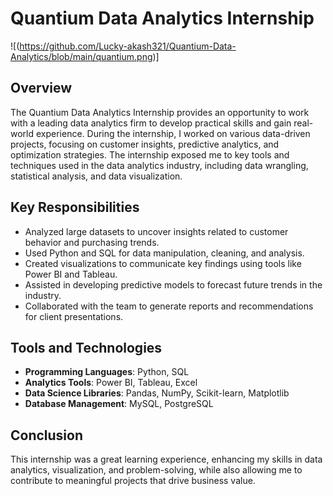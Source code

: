 # Quantium Data Analytics Internship

![(https://github.com/Lucky-akash321/Quantium-Data-Analytics/blob/main/quantium.png)]

## Overview
The Quantium Data Analytics Internship provides an opportunity to work with a leading data analytics firm to develop practical skills and gain real-world experience. During the internship, I worked on various data-driven projects, focusing on customer insights, predictive analytics, and optimization strategies. The internship exposed me to key tools and techniques used in the data analytics industry, including data wrangling, statistical analysis, and data visualization.

## Key Responsibilities
- Analyzed large datasets to uncover insights related to customer behavior and purchasing trends.
- Used Python and SQL for data manipulation, cleaning, and analysis.
- Created visualizations to communicate key findings using tools like Power BI and Tableau.
- Assisted in developing predictive models to forecast future trends in the industry.
- Collaborated with the team to generate reports and recommendations for client presentations.

## Tools and Technologies
- **Programming Languages**: Python, SQL
- **Analytics Tools**: Power BI, Tableau, Excel
- **Data Science Libraries**: Pandas, NumPy, Scikit-learn, Matplotlib
- **Database Management**: MySQL, PostgreSQL

## Conclusion
This internship was a great learning experience, enhancing my skills in data analytics, visualization, and problem-solving, while also allowing me to contribute to meaningful projects that drive business value.
